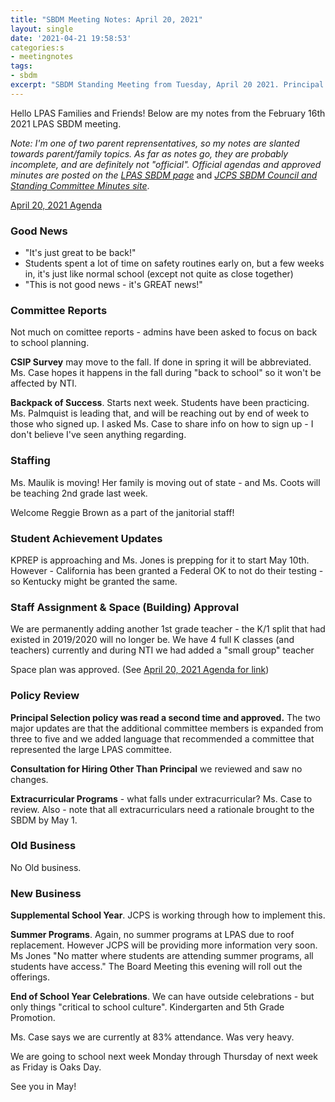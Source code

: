 ```yaml
---
title: "SBDM Meeting Notes: April 20, 2021"
layout: single
date: '2021-04-21 19:58:53'
categories:s
- meetingnotes
tags:
- sbdm
excerpt: "SBDM Standing Meeting from Tuesday, April 20 2021. Principal selection policy approved, staffing updates, space plan approved."
---
```


Hello LPAS Families and Friends! Below are my notes from the February 16th 2021 LPAS SBDM meeting. 

*Note: I'm one of two parent reprensentatives, so my notes are slanted towards parent/family topics. As far as notes go, they are probably incomplete, and are definitely not "official". Official agendas and approved minutes are posted on the* [*LPAS SBDM page*](http://lincoln.jefferson.kyschools.us/groups/14915/site_based_decision_making_council_sbdm/sbdm) and [*JCPS SBDM Council and Standing Committee Minutes site*](https://sppublic.jefferson.kyschools.us/sbdm/SitePages/Home.aspx).

[April 20, 2021 Agenda](https://docs.google.com/document/d/10-hZ4s2mOHzdu8b1crcAtpwL4deJxens/edit?rtpof=true)

### Good News ###

- "It's just great to be back!"
- Students spent a lot of time on safety routines early on, but a few weeks in, it's just like normal school (except not quite as close together)
- "This is not good news - it's GREAT news!"

### Committee Reports ###

Not much on comittee reports - admins have been asked to focus on back to school planning. 

**CSIP Survey** may move to the fall. If done in spring it will be abbreviated. Ms. Case hopes it happens in the fall during "back to school" so it won't be affected by NTI. 

**Backpack of Success**. Starts next week. Students have been practicing. Ms. Palmquist is leading that, and will be reaching out by end of week to those who signed up. I asked Ms. Case to share info on how to sign up - I don't believe I've seen anything regarding. 


### Staffing ###

Ms. Maulik is moving! Her family is moving out of state - and Ms. Coots will be teaching 2nd grade last week. 

Welcome Reggie Brown as a part of the janitorial staff! 

### Student Achievement Updates ###

KPREP is approaching and Ms. Jones is prepping for it to start May 10th. However - California has been granted a Federal OK to not do their testing - so Kentucky might be granted the same.

### Staff Assignment & Space (Building) Approval ###

We are permanently adding another 1st grade teacher - the K/1 split that had existed in 2019/2020 will no longer be. We have 4 full K classes (and teachers) currently and during NTI we had added a "small group" teacher

Space plan was approved. (See [April 20, 2021 Agenda for link](https://drive.google.com/file/d/1kESNMH21Vq3BkL1K4JDEK-0tqvafIm2X/view?usp=sharing))

### Policy Review ###

**Principal Selection policy was read a second time and approved.** The two major updates are that the additional committee members is expanded from three to five and we added language that recommended a committee that represented the large LPAS committee. 

**Consultation for Hiring Other Than Principal** we reviewed and saw no changes.

**Extracurricular Programs** - what falls under extracurricular? Ms. Case to review. Also - note that all extracurriculars need a rationale brought to the SBDM by May 1.

### Old Business ###

No Old business.

### New Business ###

**Supplemental School Year**. JCPS is working through how to implement this.

**Summer Programs**. Again, no summer programs at LPAS due to roof replacement. However JCPS will be providing more information very soon. Ms Jones "No matter where students are attending summer programs, all students have access." The Board Meeting this evening will roll out the offerings.

**End of School Year Celebrations**. We can have outside celebrations - but only things "critical to school culture". Kindergarten and 5th Grade Promotion. 

Ms. Case says we are currently at 83% attendance. Was very heavy. 

We are going to school next week Monday through Thursday of next week as Friday is Oaks Day.

See you in May!